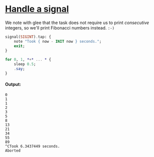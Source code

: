 [1]: https://rosettacode.org/wiki/Handle_a_signal

# [Handle a signal][1]

We note with glee that the task does not require us to print <em>consecutive</em> integers, so we'll print Fibonacci numbers instead. `:-)`

```raku
signal(SIGINT).tap: {
    note "Took { now - INIT now } seconds.";
    exit;
}
 
for 0, 1, *+* ... * {
    sleep 0.5;
    .say;
}
```

#### Output:
```
0
1
1
2
3
5
8
13
21
34
55
89
^CTook 6.3437449 seconds.
Aborted
```